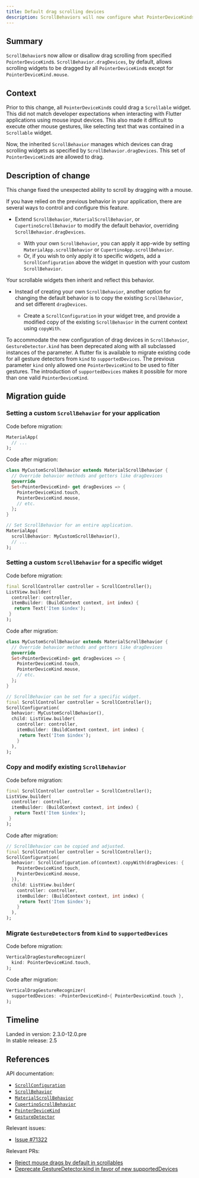 ```yaml
---
title: Default drag scrolling devices
description: ScrollBehaviors will now configure what PointerDeviceKinds can drag Scrollables.
---
```


## Summary

`ScrollBehavior`s now allow or disallow drag scrolling from specified
`PointerDeviceKind`s. `ScrollBehavior.dragDevices`, by default,
allows scrolling widgets to be dragged by all `PointerDeviceKind`s
except for `PointerDeviceKind.mouse`.

## Context

Prior to this change, all `PointerDeviceKind`s could drag a `Scrollable` widget.
This did not match developer expectations when interacting with Flutter
applications using mouse input devices. This also made it difficult to execute
other mouse gestures, like selecting text that was contained in a `Scrollable` widget.

Now, the inherited `ScrollBehavior` manages which devices can drag scrolling widgets
as specified by `ScrollBehavior.dragDevices`. This set of `PointerDeviceKind`s are
allowed to drag.


## Description of change

This change fixed the unexpected ability to scroll by dragging with a mouse.

If you have relied on the previous behavior in your application, there are several ways to
control and configure this feature.

- Extend `ScrollBehavior`, `MaterialScrollBehavior`, or `CupertinoScrollBehavior`
to modify the default behavior, overriding `ScrollBehavior.dragDevices`.
  
    - With your own `ScrollBehavior`, you can apply it app-wide by setting
      `MaterialApp.scrollBehavior` or `CupertinoApp.scrollBehavior`.
    - Or, if you wish to only apply it to specific widgets, add a
      `ScrollConfiguration` above the widget in question with your
      custom `ScrollBehavior`.
      
Your scrollable widgets then inherit and reflect this behavior.

- Instead of creating your own `ScrollBehavior`, another option for changing
the default behavior is to copy the existing `ScrollBehavior`, and set different
`dragDevices`.

    - Create a `ScrollConfiguration` in your widget tree, and provide a modified copy
      of the existing `ScrollBehavior` in the current context using `copyWith`.
      
To accommodate the new configuration of drag devices in `ScrollBehavior`,
`GestureDetector.kind` has been deprecated along with all subclassed instances of the parameter.
A flutter fix is available to migrate existing code for all gesture detectors from `kind`
to `supportedDevices`. The previous parameter `kind` only allowed one `PointerDeviceKind` to
be used to filter gestures. The introduction of `supportedDevices` makes it possible for more
than one valid `PointerDeviceKind`.

## Migration guide

### Setting a custom `ScrollBehavior` for your application
Code before migration:

<!-- skip -->
```dart
MaterialApp(
  // ...
);
```

Code after migration:

<!-- skip -->
```dart
class MyCustomScrollBehavior extends MaterialScrollBehavior {
  // Override behavior methods and getters like dragDevices
  @override
  Set<PointerDeviceKind> get dragDevices => { 
    PointerDeviceKind.touch,
    PointerDeviceKind.mouse,
    // etc.
  };
}

// Set ScrollBehavior for an entire application.
MaterialApp(
  scrollBehavior: MyCustomScrollBehavior(),
  // ...
);
```

### Setting a custom `ScrollBehavior` for a specific widget
Code before migration:

<!-- skip -->
```dart
final ScrollController controller = ScrollController();
ListView.builder(
  controller: controller,
  itemBuilder: (BuildContext context, int index) {
   return Text('Item $index');
 }
);
```

Code after migration:

<!-- skip -->
```dart
class MyCustomScrollBehavior extends MaterialScrollBehavior {
  // Override behavior methods and getters like dragDevices
  @override
  Set<PointerDeviceKind> get dragDevices => { 
    PointerDeviceKind.touch,
    PointerDeviceKind.mouse,
    // etc.
  };
}

// ScrollBehavior can be set for a specific widget.
final ScrollController controller = ScrollController();
ScrollConfiguration(
  behavior: MyCustomScrollBehavior(),
  child: ListView.builder(
    controller: controller,
    itemBuilder: (BuildContext context, int index) {
     return Text('Item $index');
    }
  ),
);
```

### Copy and modify existing `ScrollBehavior`
Code before migration:

<!-- skip -->
```dart
final ScrollController controller = ScrollController();
ListView.builder(
  controller: controller,
  itemBuilder: (BuildContext context, int index) {
   return Text('Item $index');
 }
);
```

Code after migration:

<!-- skip -->
```dart
// ScrollBehavior can be copied and adjusted.
final ScrollController controller = ScrollController();
ScrollConfiguration(
  behavior: ScrollConfiguration.of(context).copyWith(dragDevices: {
    PointerDeviceKind.touch,
    PointerDeviceKind.mouse,
  }),
  child: ListView.builder(
    controller: controller,
    itemBuilder: (BuildContext context, int index) {
     return Text('Item $index');
    }
  ),
);
```


### Migrate `GestureDetector`s from `kind` to `supportedDevices`
Code before migration:

<!-- skip -->
```dart
VerticalDragGestureRecognizer(
  kind: PointerDeviceKind.touch,
);
```

Code after migration:

<!-- skip -->
```dart
VerticalDragGestureRecognizer(
  supportedDevices: <PointerDeviceKind>{ PointerDeviceKind.touch },
);
```

## Timeline

Landed in version: 2.3.0-12.0.pre<br>
In stable release: 2.5

## References

API documentation:
* [`ScrollConfiguration`][]
* [`ScrollBehavior`][]
* [`MaterialScrollBehavior`][]
* [`CupertinoScrollBehavior`][]
* [`PointerDeviceKind`][]
* [`GestureDetector`][]

Relevant issues:
* [Issue #71322][]

Relevant PRs:
* [Reject mouse drags by default in scrollables][]
* [Deprecate GestureDetector.kind in favor of new supportedDevices][]


[`ScrollConfiguration`]: {{site.api}}/flutter/widgets/ScrollConfiguration-class.html
[`ScrollBehavior`]: {{site.api}}/flutter/widgets/ScrollBehavior-class.html
[`MaterialScrollBehavior`]: {{site.api}}/flutter/material/MaterialScrollBehavior-class.html
[`CupertinoScrollBehavior`]: {{site.api}}/flutter/cupertino/CupertinoScrollBehavior-class.html
[`PointerDeviceKind`]: {{site.api}}/flutter/dart-ui/PointerDeviceKind-class.html
[`GestureDetector`]: {{site.api}}/flutter/widgets/GestureDetector-class.html
[Issue #71322]: {{site.repo.flutter}}/issues/71322
[Reject mouse drags by default in scrollables]: {{site.repo.flutter}}/pull/81569
[Deprecate GestureDetector.kind in favor of new supportedDevices]: {{site.repo.flutter}}/pull/81858
